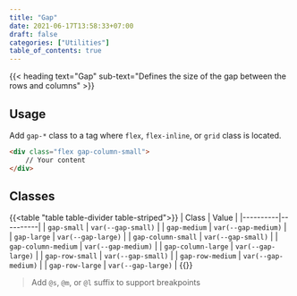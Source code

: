 ```yaml
---
title: "Gap"
date: 2021-06-17T13:58:33+07:00
draft: false
categories: ["Utilities"]
table_of_contents: true
---
```


{{< heading text="Gap" sub-text="Defines the size of the gap between the rows and columns" >}}

## Usage

Add `gap-*` class to a tag where `flex`, `flex-inline`, or `grid` class is located.

``` html
<div class="flex gap-column-small">
    // Your content
</div>
```

## Classes

{{<table "table table-divider table-striped">}}
| Class | Value |
|----------|----------|
| `gap-small` | `var(--gap-small)` |
| `gap-medium` | `var(--gap-medium)` |
| `gap-large` | `var(--gap-large)` |
| `gap-column-small` | `var(--gap-small)` |
| `gap-column-medium` | `var(--gap-medium)` |
| `gap-column-large` | `var(--gap-large)` |
| `gap-row-small` | `var(--gap-small)` |
| `gap-row-medium` | `var(--gap-medium)` |
| `gap-row-large` | `var(--gap-large)` |
{{</table>}}

> Add `@s`, `@m`, or `@l` suffix to support breakpoints